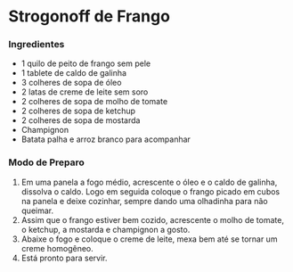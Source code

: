 # Strogonoff de Frango

### **Ingredientes**

 -  1 quilo de peito de frango sem pele
 - 1 tablete de caldo de galinha
 - 3 colheres de sopa de óleo
 - 2 latas de creme de leite sem soro
 - 2 colheres de sopa de molho de tomate
 - 2 colheres de sopa de ketchup
 - 2 colheres de sopa de mostarda
 - Champignon
 - Batata palha e arroz branco para acompanhar

### **Modo de Preparo**

1. Em uma panela a fogo médio, acrescente o óleo e o caldo de galinha, dissolva o caldo. Logo em seguida coloque o frango picado em cubos na panela e deixe cozinhar, sempre dando uma olhadinha para não queimar.
1. Assim que o frango estiver bem cozido, acrescente o molho de tomate, o ketchup, a mostarda e champignon a gosto.
1. Abaixe o fogo e coloque o creme de leite, mexa bem até se tornar um creme homogêneo.
1. Está pronto para servir.